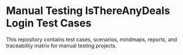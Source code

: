 # Manual Testing IsThereAnyDeals Login Test Cases
This repository contains test cases, scenarios, mindmaps, reports, and traceability matrix for manual testing projects.
